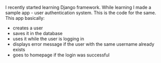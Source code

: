 I recently started learning Django framework. While learning I made a sample app - user authentication system. This is the code for the same.
This app basically:
- creates a user
- saves it in the database
- uses it while the user is logging in
- displays error message if the user with the same username already exists
- goes to homepage if the login was successful 
